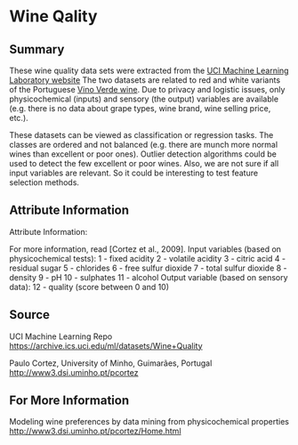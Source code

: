 # Wine Qality

## Summary
These wine quality data sets were extracted from the [UCI Machine Learning Laboratory website](https://archive.ics.uci.edu/ml/datasets/Wine+Quality)
The two datasets are related to red and white variants of the Portuguese [Vino Verde wine](http://www.vinhoverde.pt/en/).
Due to privacy and logistic issues, only physicochemical (inputs) and sensory (the output) variables are available (e.g. there is no data about grape types, wine brand, wine selling price, etc.). 

These datasets can be viewed as classification or regression tasks. The classes are ordered and not balanced (e.g. there are munch more normal wines than excellent or poor ones). Outlier detection algorithms could be used to detect the few excellent or poor wines. Also, we are not sure if all input variables are relevant. So it could be interesting to test feature selection methods. 

## Attribute Information
Attribute Information:

For more information, read [Cortez et al., 2009]. 
Input variables (based on physicochemical tests): 
1 - fixed acidity 
2 - volatile acidity 
3 - citric acid 
4 - residual sugar 
5 - chlorides 
6 - free sulfur dioxide 
7 - total sulfur dioxide 
8 - density 
9 - pH 
10 - sulphates 
11 - alcohol 
Output variable (based on sensory data): 
12 - quality (score between 0 and 10)

## Source
UCI Machine Learning Repo <https://archive.ics.uci.edu/ml/datasets/Wine+Quality>

Paulo Cortez, University of Minho, Guimarães, Portugal <http://www3.dsi.uminho.pt/pcortez>



## For More Information
Modeling wine preferences by data mining from physicochemical properties http://www3.dsi.uminho.pt/pcortez/Home.html
